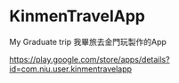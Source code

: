 # KinmenTravelApp
My Graduate trip
我畢旅去金門玩製作的App

https://play.google.com/store/apps/details?id=com.niu.user.kinmentravelapp
